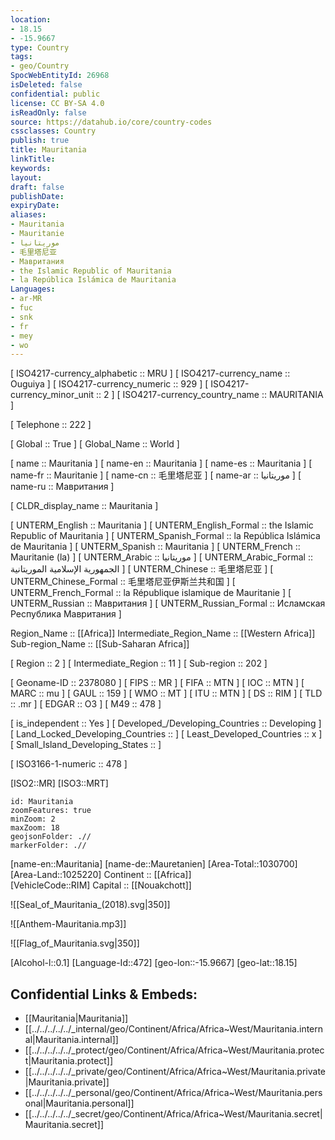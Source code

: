 ```yaml
---
location:
- 18.15
- -15.9667
type: Country
tags:
- geo/Country
SpocWebEntityId: 26968
isDeleted: false
confidential: public
license: CC BY-SA 4.0
isReadOnly: false
source: https://datahub.io/core/country-codes
cssclasses: Country
publish: true
title: Mauritania
linkTitle: 
keywords: 
layout: 
draft: false
publishDate: 
expiryDate: 
aliases:
- Mauritania
- Mauritanie
- موريتانيا
- 毛里塔尼亚
- Мавритания
- the Islamic Republic of Mauritania
- la República Islámica de Mauritania
Languages:
- ar-MR
- fuc
- snk
- fr
- mey
- wo
---
```



[	ISO4217-currency_alphabetic	 :: MRU ] 
[	ISO4217-currency_name	 :: Ouguiya ] 
[	ISO4217-currency_numeric	 :: 929 ] 
[	ISO4217-currency_minor_unit	 :: 2 ] 
[	ISO4217-currency_country_name	 :: MAURITANIA ] 

[	Telephone	 :: 222 ] 

[	Global	 :: True ] 
[	Global_Name	 :: World ] 

[	name	 :: Mauritania ] 
[	name-en	 :: Mauritania ] 
[	name-es	 :: Mauritania ] 
[	name-fr	 :: Mauritanie ] 
[	name-cn	 :: 毛里塔尼亚 ] 
[	name-ar	 :: موريتانيا ] 
[	name-ru	 :: Мавритания ] 

[	CLDR_display_name	 :: Mauritania ] 

[	UNTERM_English	 :: Mauritania ] 
[	UNTERM_English_Formal	 :: the Islamic Republic of Mauritania ] 
[	UNTERM_Spanish_Formal	 :: la República Islámica de Mauritania ] 
[	UNTERM_Spanish	 :: Mauritania ] 
[	UNTERM_French	 :: Mauritanie (la) ] 
[	UNTERM_Arabic	 :: موريتانيا ] 
[	UNTERM_Arabic_Formal	 :: الجمهورية الإسلامية الموريتانية ] 
[	UNTERM_Chinese	 :: 毛里塔尼亚 ] 
[	UNTERM_Chinese_Formal	 :: 毛里塔尼亚伊斯兰共和国 ] 
[	UNTERM_French_Formal	 :: la République islamique de Mauritanie ] 
[	UNTERM_Russian	 :: Мавритания ] 
[	UNTERM_Russian_Formal	 :: Исламская Республика Мавритания ] 

Region_Name ::  [[Africa]] 
Intermediate_Region_Name ::  [[Western Africa]]  
Sub-region_Name ::  [[Sub-Saharan Africa]] 

[	Region	 :: 2 ] 
[	Intermediate_Region	 :: 11 ] 
[	Sub-region	 :: 202 ] 

[	Geoname-ID	 :: 2378080 ] 
[	FIPS	 :: MR ] 
[	FIFA	 :: MTN ] 
[	IOC	 :: MTN ] 
[	MARC	 :: mu ] 
[	GAUL	 :: 159 ] 
[	WMO	 :: MT ] 
[	ITU	 :: MTN ] 
[	DS	 :: RIM ] 
[	TLD	 :: .mr ] 
[	EDGAR	 :: O3 ] 
[	M49	 :: 478 ] 

[	is_independent	 :: Yes ] 
[	Developed_/Developing_Countries	 :: Developing ] 
[	Land_Locked_Developing_Countries	 ::  ] 
[	Least_Developed_Countries	 :: x ] 
[	Small_Island_Developing_States	 ::  ] 

[	ISO3166-1-numeric	 :: 478 ] 



[ISO2::MR] 
[ISO3::MRT] 
```leaflet
id: Mauritania
zoomFeatures: true 
minZoom: 2 
maxZoom: 18
geojsonFolder: .//
markerFolder: .//
```

[name-en::Mauritania] 
[name-de::Mauretanien] 
[Area-Total::1030700] 
[Area-Land::1025220] 
Continent :: [[Africa]]  
[VehicleCode::RIM] 
Capital :: [[Nouakchott]]  

![[Seal_of_Mauritania_(2018).svg|350]] 

![[Anthem-Mauritania.mp3]] 

![[Flag_of_Mauritania.svg|350]] 

[Alcohol-l::0.1] 
[Language-Id::472] 
[geo-lon::-15.9667] 
[geo-lat::18.15] 



## Confidential Links & Embeds: 
- [[Mauritania|Mauritania]] 
- [[../../../../../_internal/geo/Continent/Africa/Africa~West/Mauritania.internal|Mauritania.internal]] 
- [[../../../../../_protect/geo/Continent/Africa/Africa~West/Mauritania.protect|Mauritania.protect]] 
- [[../../../../../_private/geo/Continent/Africa/Africa~West/Mauritania.private|Mauritania.private]] 
- [[../../../../../_personal/geo/Continent/Africa/Africa~West/Mauritania.personal|Mauritania.personal]] 
- [[../../../../../_secret/geo/Continent/Africa/Africa~West/Mauritania.secret|Mauritania.secret]] 
